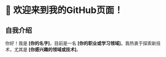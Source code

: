 # 👋 欢迎来到我的GitHub页面！

## 自我介绍
你好！我是 **[你的名字]**，目前是一名 **[你的职业或学习领域]**。我热衷于探索新技术，尤其是 **[你感兴趣的领域或技术]**。
